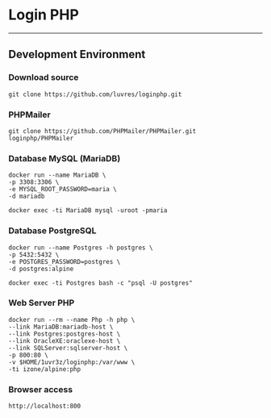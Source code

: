 # Login PHP
-----
## Development Environment

### Download source
```
git clone https://github.com/luvres/loginphp.git
```
### PHPMailer
```
git clone https://github.com/PHPMailer/PHPMailer.git loginphp/PHPMailer
```
### Database MySQL (MariaDB)
```
docker run --name MariaDB \
-p 3308:3306 \
-e MYSQL_ROOT_PASSWORD=maria \
-d mariadb
```
```
docker exec -ti MariaDB mysql -uroot -pmaria
```

### Database PostgreSQL
```
docker run --name Postgres -h postgres \
-p 5432:5432 \
-e POSTGRES_PASSWORD=postgres \
-d postgres:alpine
```
```
docker exec -ti Postgres bash -c "psql -U postgres"
```

### Web Server PHP
```
docker run --rm --name Php -h php \
--link MariaDB:mariadb-host \
--link Postgres:postgres-host \
--link OracleXE:oraclexe-host \
--link SQLServer:sqlserver-host \
-p 800:80 \
-v $HOME/1uvr3z/loginphp:/var/www \
-ti izone/alpine:php
```
### Browser access
```
http://localhost:800
```

